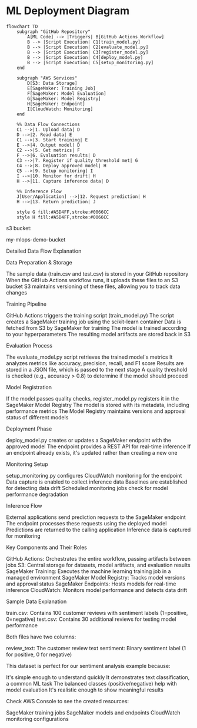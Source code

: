 # ML Deployment Diagram

```mermaid
flowchart TD
    subgraph "GitHub Repository"
        A[ML Code] --> |Triggers| B[GitHub Actions Workflow]
        B --> |Script Execution| C1[train_model.py]
        B --> |Script Execution| C2[evaluate_model.py]
        B --> |Script Execution| C3[register_model.py]
        B --> |Script Execution| C4[deploy_model.py]
        B --> |Script Execution| C5[setup_monitoring.py]
    end

    subgraph "AWS Services"
        D[S3: Data Storage]
        E[SageMaker: Training Job]
        F[SageMaker: Model Evaluation]
        G[SageMaker: Model Registry]
        H[SageMaker: Endpoint]
        I[CloudWatch: Monitoring]
    end

    %% Data Flow Connections
    C1 -->|1. Upload data| D
    D -->|2. Read data| E
    C1 -->|3. Start training| E
    E -->|4. Output model| D
    C2 -->|5. Get metrics| F
    F -->|6. Evaluation results| D
    C3 -->|7. Register if quality threshold met| G
    C4 -->|8. Deploy approved model| H
    C5 -->|9. Setup monitoring| I
    I -->|10. Monitor for drift| H
    H -->|11. Capture inference data| D

    %% Inference Flow
    J[User/Application] -->|12. Request prediction| H
    H -->|13. Return prediction| J

    style G fill:#A5D4FF,stroke:#0066CC
    style H fill:#A5D4FF,stroke:#0066CC
``` 

s3 bucket:

my-mlops-demo-bucket


Detailed Data Flow Explanation

Data Preparation & Storage

The sample data (train.csv and test.csv) is stored in your GitHub repository
When the GitHub Actions workflow runs, it uploads these files to an S3 bucket
S3 maintains versioning of these files, allowing you to track data changes


Training Pipeline

GitHub Actions triggers the training script (train_model.py)
The script creates a SageMaker training job using the scikit-learn container
Data is fetched from S3 by SageMaker for training
The model is trained according to your hyperparameters
The resulting model artifacts are stored back in S3


Evaluation Process

The evaluate_model.py script retrieves the trained model's metrics
It analyzes metrics like accuracy, precision, recall, and F1 score
Results are stored in a JSON file, which is passed to the next stage
A quality threshold is checked (e.g., accuracy > 0.8) to determine if the model should proceed


Model Registration

If the model passes quality checks, register_model.py registers it in the SageMaker Model Registry
The model is stored with its metadata, including performance metrics
The Model Registry maintains versions and approval status of different models


Deployment Phase

deploy_model.py creates or updates a SageMaker endpoint with the approved model
The endpoint provides a REST API for real-time inference
If an endpoint already exists, it's updated rather than creating a new one


Monitoring Setup

setup_monitoring.py configures CloudWatch monitoring for the endpoint
Data capture is enabled to collect inference data
Baselines are established for detecting data drift
Scheduled monitoring jobs check for model performance degradation


Inference Flow

External applications send prediction requests to the SageMaker endpoint
The endpoint processes these requests using the deployed model
Predictions are returned to the calling application
Inference data is captured for monitoring



Key Components and Their Roles

GitHub Actions: Orchestrates the entire workflow, passing artifacts between jobs
S3: Central storage for datasets, model artifacts, and evaluation results
SageMaker Training: Executes the machine learning training job in a managed environment
SageMaker Model Registry: Tracks model versions and approval status
SageMaker Endpoints: Hosts models for real-time inference
CloudWatch: Monitors model performance and detects data drift

Sample Data Explanation

train.csv: Contains 100 customer reviews with sentiment labels (1=positive, 0=negative)
test.csv: Contains 30 additional reviews for testing model performance

Both files have two columns:

review_text: The customer review text
sentiment: Binary sentiment label (1 for positive, 0 for negative)

This dataset is perfect for our sentiment analysis example because:

It's simple enough to understand quickly
It demonstrates text classification, a common ML task
The balanced classes (positive/negative) help with model evaluation
It's realistic enough to show meaningful results



Check AWS Console to see the created resources:

SageMaker training jobs
SageMaker models and endpoints
CloudWatch monitoring configurations